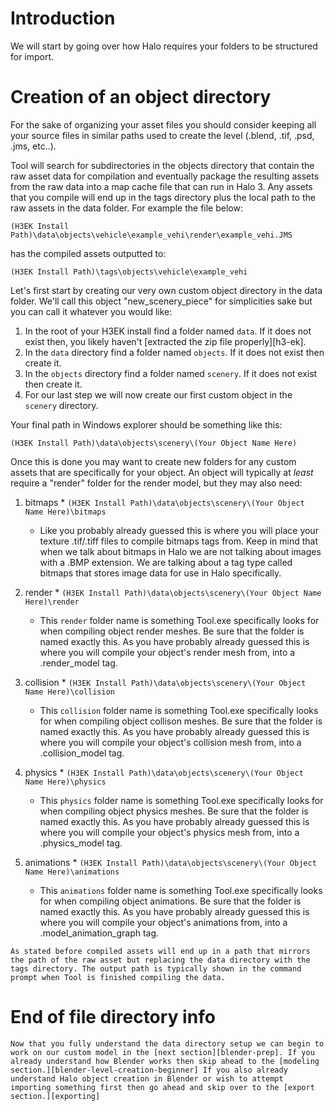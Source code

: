 # Introduction
We will start by going over how Halo requires your folders to be structured for import.

# Creation of an object directory
For the sake of organizing your asset files you should consider keeping all your source files in similar paths used to create the level (.blend, .tif, .psd, .jms, etc..).

Tool will search for subdirectories in the objects directory that contain the raw asset data for compilation and eventually package the resulting assets from the raw data into a map cache file that can run in Halo 3. Any assets that you compile will end up in the tags directory plus the local path to the raw assets in the data folder. For example the file below:

`(H3EK Install Path)\data\objects\vehicle\example_vehi\render\example_vehi.JMS`

has the compiled assets outputted to:

`(H3EK Install Path)\tags\objects\vehicle\example_vehi`

Let's first start by creating our very own custom object directory in the data folder. We'll call this object "new_scenery_piece" for simplicities sake but you can call it whatever you would like:

1. In the root of your H3EK install find a folder named `data`. If it does not exist then, you likely haven't [extracted the zip file properly][h3-ek].
2. In the `data` directory find a folder named `objects`. If it does not exist then create it.
3. In the `objects` directory find a folder named `scenery`. If it does not exist then create it.
4. For our last step we will now create our first custom object in the `scenery` directory.

Your final path in Windows explorer should be something like this:

`(H3EK Install Path)\data\objects\scenery\(Your Object Name Here)`

Once this is done you may want to create new folders for any custom assets that are specifically for your object.
An object will typically at *least* require a "render" folder for the render model, but they may also need:

1. bitmaps
		* `(H3EK Install Path)\data\objects\scenery\(Your Object Name Here)\bitmaps`
	* Like you probably already guessed this is where you will place your texture .tif/.tiff files to compile bitmaps tags from. Keep in mind that when we talk about bitmaps in Halo we are not talking about images with a .BMP extension. We are talking about a tag type called bitmaps that stores image data for use in Halo specifically.

2. render
		* `(H3EK Install Path)\data\objects\scenery\(Your Object Name Here)\render`
	* This `render` folder name is something Tool.exe specifically looks for when compiling object render meshes. Be sure that the folder is named exactly this. As you have probably already guessed this is where you will compile your object's render mesh from, into a .render_model tag.

3. collision
		* `(H3EK Install Path)\data\objects\scenery\(Your Object Name Here)\collision`
	* This `collision` folder name is something Tool.exe specifically looks for when compiling object collison meshes. Be sure that the folder is named exactly this. As you have probably already guessed this is where you will compile your object's collision mesh from, into a .collision_model tag. 

4. physics
		* `(H3EK Install Path)\data\objects\scenery\(Your Object Name Here)\physics`
	* This `physics` folder name is something Tool.exe specifically looks for when compiling object physics meshes. Be sure that the folder is named exactly this. As you have probably already guessed this is where you will compile your object's physics mesh from, into a .physics_model tag.

5. animations
		* `(H3EK Install Path)\data\objects\scenery\(Your Object Name Here)\animations`
	* This `animations` folder name is something Tool.exe specifically looks for when compiling object animations. Be sure that the folder is named exactly this. As you have probably already guessed this is where you will compile your object's animations from, into a .model_animation_graph tag.

```.alert info
As stated before compiled assets will end up in a path that mirrors the path of the raw asset but replacing the data directory with the tags directory. The output path is typically shown in the command prompt when Tool is finished compiling the data.
```

# End of file directory info

```.alert success
Now that you fully understand the data directory setup we can begin to work on our custom model in the [next section][blender-prep]. If you already understand how Blender works then skip ahead to the [modeling section.][blender-level-creation-beginner] If you also already understand Halo object creation in Blender or wish to attempt importing something first then go ahead and skip over to the [export section.][exporting]
```

